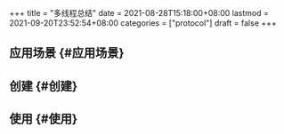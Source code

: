 +++
title = "多线程总结"
date = 2021-08-28T15:18:00+08:00
lastmod = 2021-09-20T23:52:54+08:00
categories = ["protocol"]
draft = false
+++

<!--more-->


## 应用场景 {#应用场景}


## 创建 {#创建}


## 使用 {#使用}